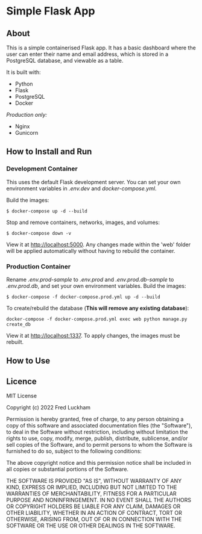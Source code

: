 # Simple Flask App

## About

This is a simple containerised Flask app. It has a basic dashboard where the user can enter their name and email address, which is stored in a PostgreSQL database, and viewable as a table.

It is built with:

- Python
- Flask
- PostgreSQL
- Docker

_Production only:_

- Nginx
- Gunicorn

## How to Install and Run

### Development Container

This uses the default Flask development server. You can set your own environment variables in _.env.dev_ and _docker-compose.yml_.

Build the images:

```
$ docker-compose up -d --build
```

Stop and remove containers, networks, images, and volumes:

```
$ docker-compose down -v
```

View it at [http://localhost:5000](http://localhost:5000). Any changes made within the 'web' folder will be applied automatically without having to rebuild the container.

### Production Container

Rename _.env.prod-sample_ to _.env.prod_ and _.env.prod.db-sample_ to _.env.prod.db_, and set your own environment variables.
Build the images:

```
$ docker-compose -f docker-compose.prod.yml up -d --build
```

To create/rebuild the database (**This will remove any existing database**):

```
docker-compose -f docker-compose.prod.yml exec web python manage.py create_db
```

View it at [http://localhost:1337](http://localhost:1337). To apply changes, the images must be rebuilt.

## How to Use

## Licence

MIT License

Copyright (c) 2022 Fred Luckham

Permission is hereby granted, free of charge, to any person obtaining a copy
of this software and associated documentation files (the "Software"), to deal
in the Software without restriction, including without limitation the rights
to use, copy, modify, merge, publish, distribute, sublicense, and/or sell
copies of the Software, and to permit persons to whom the Software is
furnished to do so, subject to the following conditions:

The above copyright notice and this permission notice shall be included in all
copies or substantial portions of the Software.

THE SOFTWARE IS PROVIDED "AS IS", WITHOUT WARRANTY OF ANY KIND, EXPRESS OR
IMPLIED, INCLUDING BUT NOT LIMITED TO THE WARRANTIES OF MERCHANTABILITY,
FITNESS FOR A PARTICULAR PURPOSE AND NONINFRINGEMENT. IN NO EVENT SHALL THE
AUTHORS OR COPYRIGHT HOLDERS BE LIABLE FOR ANY CLAIM, DAMAGES OR OTHER
LIABILITY, WHETHER IN AN ACTION OF CONTRACT, TORT OR OTHERWISE, ARISING FROM,
OUT OF OR IN CONNECTION WITH THE SOFTWARE OR THE USE OR OTHER DEALINGS IN THE
SOFTWARE.
